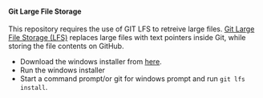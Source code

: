#### Git Large File Storage
This repository requires the use of GIT LFS to retreive large files. [Git Large File Storage (LFS)](https://git-lfs.github.com/) replaces large files with text pointers inside Git, while storing the file contents on GitHub.
* Download the windows installer from [here](https://github.com/git-lfs/git-lfs/releases).
* Run the windows installer
* Start a command prompt/or git for windows prompt and run `git lfs install`.
